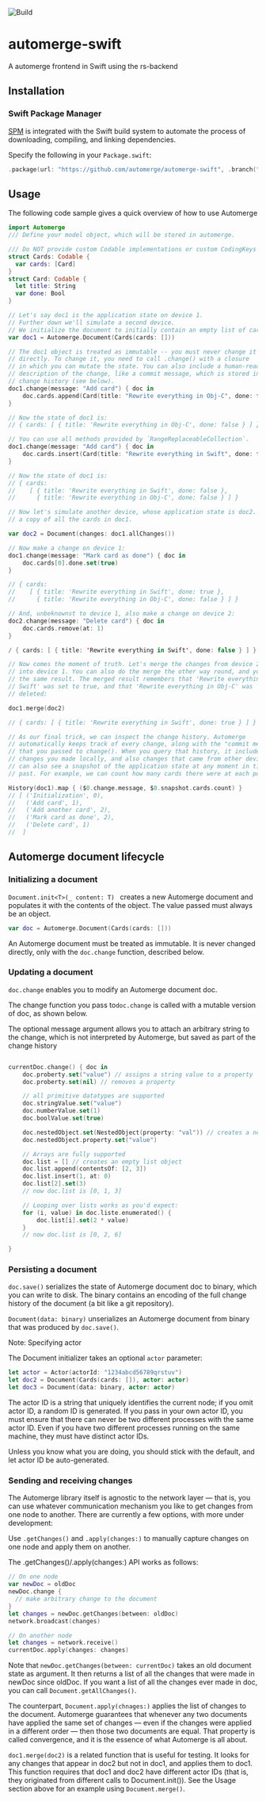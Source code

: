 ![Build](https://github.com/lightsprint09/automerge-swift/workflows/Build/badge.svg?branch=main)
# automerge-swift
A automerge frontend in Swift using the rs-backend

## Installation

### Swift Package Manager

[SPM](https://swift.org/package-manager/) is integrated with the Swift build system to automate the process of downloading, compiling, and linking dependencies.

Specify the following in your `Package.swift`:

```swift
.package(url: "https://github.com/automerge/automerge-swift", .branch("main")),
```

## Usage

The following code sample gives a quick overview of how to use Automerge
```swift
import Automerge
/// Define your model object, which will be stored in automerge.

/// Do NOT provide custom Codable implementations or custom CodingKeys for now 
struct Cards: Codable {
  var cards: [Card]
}
struct Card: Codable {
  let title: String
  var done: Bool
}

// Let's say doc1 is the application state on device 1.
// Further down we'll simulate a second device.
// We initialize the document to initially contain an empty list of cards.
var doc1 = Automerge.Document(Cards(cards: []))

// The doc1 object is treated as immutable -- you must never change it
// directly. To change it, you need to call .change() with a closure
// in which you can mutate the state. You can also include a human-readable
// description of the change, like a commit message, which is stored in the
// change history (see below).
doc1.change(message: "Add card") { doc in 
    doc.cards.append(Card(title: "Rewrite everything in Obj-C", done: false))
}

// Now the state of doc1 is:
// { cards: [ { title: 'Rewrite everything in Obj-C', done: false } ] }

// You can use all methods provided by `RangeReplaceableCollection`.
doc1.change(message: "Add card") { doc in 
    doc.cards.insert(Card(title: "Rewrite everything in Swift", done: false), at: 0)
}

// Now the state of doc1 is:
// { cards:
//    [ { title: 'Rewrite everything in Swift', done: false },
//      { title: 'Rewrite everything in Obj-C', done: false } ] }

// Now let's simulate another device, whose application state is doc2. doc2 has
// a copy of all the cards in doc1.

var doc2 = Document(changes: doc1.allChanges())

// Now make a change on device 1:
doc1.change(message: "Mark card as done") { doc in 
    doc.cards[0].done.set(true)
}

// { cards:
//    [ { title: 'Rewrite everything in Swift', done: true },
//      { title: 'Rewrite everything in Obj-C', done: false } ] }

// And, unbeknownst to device 1, also make a change on device 2:
doc2.change(message: "Delete card") { doc in 
    doc.cards.remove(at: 1)
}

/ { cards: [ { title: 'Rewrite everything in Swift', done: false } ] }

// Now comes the moment of truth. Let's merge the changes from device 2 back
// into device 1. You can also do the merge the other way round, and you'll get
// the same result. The merged result remembers that 'Rewrite everything in
// Swift' was set to true, and that 'Rewrite everything in Obj-C' was
// deleted:

doc1.merge(doc2)

// { cards: [ { title: 'Rewrite everything in Swift', done: true } ] }

// As our final trick, we can inspect the change history. Automerge
// automatically keeps track of every change, along with the "commit message"
// that you passed to change(). When you query that history, it includes both
// changes you made locally, and also changes that came from other devices. You
// can also see a snapshot of the application state at any moment in time in the
// past. For example, we can count how many cards there were at each point:

History(doc1).map { ($0.change.message, $0.snapshot.cards.count) }
// [ ('Initialization', 0),
//   ('Add card', 1),
//   ('Add another card', 2),
//   ('Mark card as done', 2),
//   ('Delete card', 1)
//  ]

```

## Automerge document lifecycle

### Initializing a document

`Document.init<T>(_ content: T) ` creates a new Automerge document and populates it with the contents of the object. The value passed must always be an object.

```swift
var doc = Automerge.Document(Cards(cards: []))
```
 
 An Automerge document must be treated as immutable. It is never changed directly, only with the `doc.change` function, described below.

### Updating a document

`doc.change` enables you to modify an Automerge document doc.

 The change function you pass to`doc.change` is called with a mutable version of doc, as shown below.

 The optional message argument allows you to attach an arbitrary string to the change, which is not interpreted by Automerge, but saved as part of the change history

```swift

currentDoc.change() { doc in 
    doc.proberty.set("value") // assigns a string value to a property
    doc.proberty.set(nil) // removes a property

    // all primitive datatypes are supported
    doc.stringValue.set("value")
    doc.numberValue.set(1)
    doc.boolValue.set(true)

    doc.nestedObject.set(NestedObject(property: "val")) // creates a nested object
    doc.nestedObject.property.set("value")

    // Arrays are fully supported
    doc.list = [] // creates an empty list object
    doc.list.append(contentsOf: [2, 3])
    doc.list.insert(1, at: 0)
    doc.list[2].set(3)
    // now doc.list is [0, 1, 3]

    // Looping over lists works as you'd expect:
    for (i, value) in doc.liste.enumerated() {
        doc.list[i].set(2 * value)
    }
    // now doc.list is [0, 2, 6]

}
```

### Persisting a document

`doc.save()` serializes the state of Automerge document doc to binary, which you can write to disk. The binary contains an encoding of the full change history of the document (a bit like a git repository).

`Document(data: binary)` unserializes an Automerge document from binary that was produced by `doc.save()`.

Note: Specifying actor

The Document initializer takes an optional `actor` parameter:

```swift
let actor = Actor(actorId: "1234abcd56789qrstuv")
let doc2 = Document(Cards(cards: []), actor: actor)
let doc3 = Document(data: binary, actor: actor)
```

The actor ID is a string that uniquely identifies the current node; if you omit actor ID, a random ID is generated. If you pass in your own actor ID, you must ensure that there can never be two different processes with the same actor ID. Even if you have two different processes running on the same machine, they must have distinct actor IDs.

Unless you know what you are doing, you should stick with the default, and let actor ID be auto-generated.

### Sending and receiving changes

The Automerge library itself is agnostic to the network layer — that is, you can use whatever communication mechanism you like to get changes from one node to another. There are currently a few options, with more under development:

Use `.getChanges()` and  `.apply(changes:)` to manually capture changes on one node and apply them on another.

The .getChanges()/.apply(changes:) API works as follows:

```swift
// On one node
var newDoc = oldDoc
newDoc.change {
  // make arbitrary change to the document
}
let changes = newDoc.getChanges(between: oldDoc)
network.broadcast(changes)

// On another node
let changes = network.receive()
currentDoc.apply(changes: changes)
```
Note that `newDoc.getChanges(between: currentDoc)` takes  an old  document state as argument. It then returns a list of all the changes that were made in newDoc since oldDoc. If you want a list of all the changes ever made in doc, you can call `Document.getAllChanges()`.

The counterpart, `Document.apply(chnages:)` applies the list of changes to the document. Automerge guarantees that whenever any two documents have applied the same set of changes — even if the changes were applied in a different order — then those two documents are equal. That property is called convergence, and it is the essence of what Automerge is all about.

`doc1.merge(doc2)` is a related function that is useful for testing. It looks for any changes that appear in doc2 but not in doc1, and applies them to doc1. This function requires that doc1 and doc2 have different actor IDs (that is, they originated from different calls to Document.init()). See the Usage section above for an example using `Document.merge()`.
